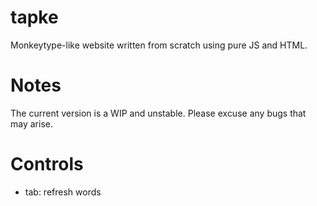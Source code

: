 # tapke
Monkeytype-like website written from scratch using pure JS and HTML.

# Notes
The current version is a WIP and unstable. Please excuse any bugs that may arise.

# Controls
- tab: refresh words
